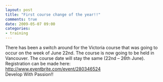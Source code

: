 ```yaml
---
layout: post
title: "First course change of the year!!"
comments: true
date: 2009-05-07 09:00
categories:
- training
---
```


There has been a switch around for the Victoria course that was going to occur on the week of June 22nd. The course is now going to be held in Vancouver. The course date will stay the same (22nd – 26th June).  
Registration can be made here: <a title="http://www.eventbrite.com/event/280346524" href="http://www.eventbrite.com/event/280346524">http://www.eventbrite.com/event/280346524</a>  
Develop With Passion!!




